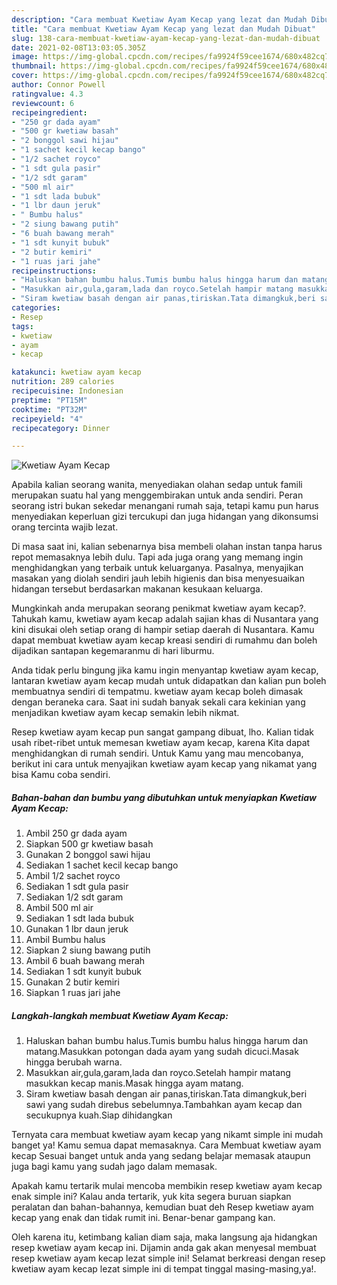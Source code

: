 ```yaml
---
description: "Cara membuat Kwetiaw Ayam Kecap yang lezat dan Mudah Dibuat"
title: "Cara membuat Kwetiaw Ayam Kecap yang lezat dan Mudah Dibuat"
slug: 138-cara-membuat-kwetiaw-ayam-kecap-yang-lezat-dan-mudah-dibuat
date: 2021-02-08T13:03:05.305Z
image: https://img-global.cpcdn.com/recipes/fa9924f59cee1674/680x482cq70/kwetiaw-ayam-kecap-foto-resep-utama.jpg
thumbnail: https://img-global.cpcdn.com/recipes/fa9924f59cee1674/680x482cq70/kwetiaw-ayam-kecap-foto-resep-utama.jpg
cover: https://img-global.cpcdn.com/recipes/fa9924f59cee1674/680x482cq70/kwetiaw-ayam-kecap-foto-resep-utama.jpg
author: Connor Powell
ratingvalue: 4.3
reviewcount: 6
recipeingredient:
- "250 gr dada ayam"
- "500 gr kwetiaw basah"
- "2 bonggol sawi hijau"
- "1 sachet kecil kecap bango"
- "1/2 sachet royco"
- "1 sdt gula pasir"
- "1/2 sdt garam"
- "500 ml air"
- "1 sdt lada bubuk"
- "1 lbr daun jeruk"
- " Bumbu halus"
- "2 siung bawang putih"
- "6 buah bawang merah"
- "1 sdt kunyit bubuk"
- "2 butir kemiri"
- "1 ruas jari jahe"
recipeinstructions:
- "Haluskan bahan bumbu halus.Tumis bumbu halus hingga harum dan matang.Masukkan potongan dada ayam yang sudah dicuci.Masak hingga berubah warna."
- "Masukkan air,gula,garam,lada dan royco.Setelah hampir matang masukkan kecap manis.Masak hingga ayam matang."
- "Siram kwetiaw basah dengan air panas,tiriskan.Tata dimangkuk,beri sawi yang sudah direbus sebelumnya.Tambahkan ayam kecap dan secukupnya kuah.Siap dihidangkan"
categories:
- Resep
tags:
- kwetiaw
- ayam
- kecap

katakunci: kwetiaw ayam kecap 
nutrition: 289 calories
recipecuisine: Indonesian
preptime: "PT15M"
cooktime: "PT32M"
recipeyield: "4"
recipecategory: Dinner

---
```



![Kwetiaw Ayam Kecap](https://img-global.cpcdn.com/recipes/fa9924f59cee1674/680x482cq70/kwetiaw-ayam-kecap-foto-resep-utama.jpg)

Apabila kalian seorang wanita, menyediakan olahan sedap untuk famili merupakan suatu hal yang menggembirakan untuk anda sendiri. Peran seorang istri bukan sekedar menangani rumah saja, tetapi kamu pun harus menyediakan keperluan gizi tercukupi dan juga hidangan yang dikonsumsi orang tercinta wajib lezat.

Di masa  saat ini, kalian sebenarnya bisa membeli olahan instan tanpa harus repot memasaknya lebih dulu. Tapi ada juga orang yang memang ingin menghidangkan yang terbaik untuk keluarganya. Pasalnya, menyajikan masakan yang diolah sendiri jauh lebih higienis dan bisa menyesuaikan hidangan tersebut berdasarkan makanan kesukaan keluarga. 



Mungkinkah anda merupakan seorang penikmat kwetiaw ayam kecap?. Tahukah kamu, kwetiaw ayam kecap adalah sajian khas di Nusantara yang kini disukai oleh setiap orang di hampir setiap daerah di Nusantara. Kamu dapat membuat kwetiaw ayam kecap kreasi sendiri di rumahmu dan boleh dijadikan santapan kegemaranmu di hari liburmu.

Anda tidak perlu bingung jika kamu ingin menyantap kwetiaw ayam kecap, lantaran kwetiaw ayam kecap mudah untuk didapatkan dan kalian pun boleh membuatnya sendiri di tempatmu. kwetiaw ayam kecap boleh dimasak dengan beraneka cara. Saat ini sudah banyak sekali cara kekinian yang menjadikan kwetiaw ayam kecap semakin lebih nikmat.

Resep kwetiaw ayam kecap pun sangat gampang dibuat, lho. Kalian tidak usah ribet-ribet untuk memesan kwetiaw ayam kecap, karena Kita dapat menghidangkan di rumah sendiri. Untuk Kamu yang mau mencobanya, berikut ini cara untuk menyajikan kwetiaw ayam kecap yang nikamat yang bisa Kamu coba sendiri.

<!--inarticleads1-->

##### Bahan-bahan dan bumbu yang dibutuhkan untuk menyiapkan Kwetiaw Ayam Kecap:

1. Ambil 250 gr dada ayam
1. Siapkan 500 gr kwetiaw basah
1. Gunakan 2 bonggol sawi hijau
1. Sediakan 1 sachet kecil kecap bango
1. Ambil 1/2 sachet royco
1. Sediakan 1 sdt gula pasir
1. Sediakan 1/2 sdt garam
1. Ambil 500 ml air
1. Sediakan 1 sdt lada bubuk
1. Gunakan 1 lbr daun jeruk
1. Ambil  Bumbu halus
1. Siapkan 2 siung bawang putih
1. Ambil 6 buah bawang merah
1. Sediakan 1 sdt kunyit bubuk
1. Gunakan 2 butir kemiri
1. Siapkan 1 ruas jari jahe




<!--inarticleads2-->

##### Langkah-langkah membuat Kwetiaw Ayam Kecap:

1. Haluskan bahan bumbu halus.Tumis bumbu halus hingga harum dan matang.Masukkan potongan dada ayam yang sudah dicuci.Masak hingga berubah warna.
1. Masukkan air,gula,garam,lada dan royco.Setelah hampir matang masukkan kecap manis.Masak hingga ayam matang.
1. Siram kwetiaw basah dengan air panas,tiriskan.Tata dimangkuk,beri sawi yang sudah direbus sebelumnya.Tambahkan ayam kecap dan secukupnya kuah.Siap dihidangkan




Ternyata cara membuat kwetiaw ayam kecap yang nikamt simple ini mudah banget ya! Kamu semua dapat memasaknya. Cara Membuat kwetiaw ayam kecap Sesuai banget untuk anda yang sedang belajar memasak ataupun juga bagi kamu yang sudah jago dalam memasak.

Apakah kamu tertarik mulai mencoba membikin resep kwetiaw ayam kecap enak simple ini? Kalau anda tertarik, yuk kita segera buruan siapkan peralatan dan bahan-bahannya, kemudian buat deh Resep kwetiaw ayam kecap yang enak dan tidak rumit ini. Benar-benar gampang kan. 

Oleh karena itu, ketimbang kalian diam saja, maka langsung aja hidangkan resep kwetiaw ayam kecap ini. Dijamin anda gak akan menyesal membuat resep kwetiaw ayam kecap lezat simple ini! Selamat berkreasi dengan resep kwetiaw ayam kecap lezat simple ini di tempat tinggal masing-masing,ya!.

